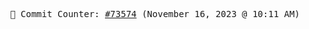 <p align="center">
    <samp>
        📮 Commit Counter: <a href="https://github.com/Javascript-void0/Javascript-void0/commits/main">#73574</a> (November 16, 2023 @ 10:11 AM)
    </samp>
</p>